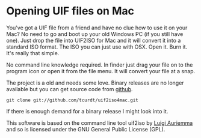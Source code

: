 # Opening UIF files on Mac

You've got a UIF file from a friend and have no clue how to use it on your
Mac? No need to go and boot up your old Windows PC (if you still have one).
Just drop the file into UIF2ISO for Mac and it will convert it into a standard
ISO format. The ISO you can just use with OSX. Open it. Burn it. It's really
that simple.

No command line knowledge required. In finder just drag your file on to the
program icon or open it from the file menu. It will convert your file at a
snap.

The project is a old and needs some love. Binary releases are no longer
available but you can get source code from [github][2].

    git clone git://github.com/tcurdt/uif2iso4mac.git

If there is enough demand for a binary release I might look into it.

This software is based on the command line tool uif2iso by [Luigi Auriemma][1]
and so is licensed under the GNU General Public License (GPL).

[1]: http://aluigi.org/
[2]: http://github.com/tcurdt/uif2iso4mac/tree/master
